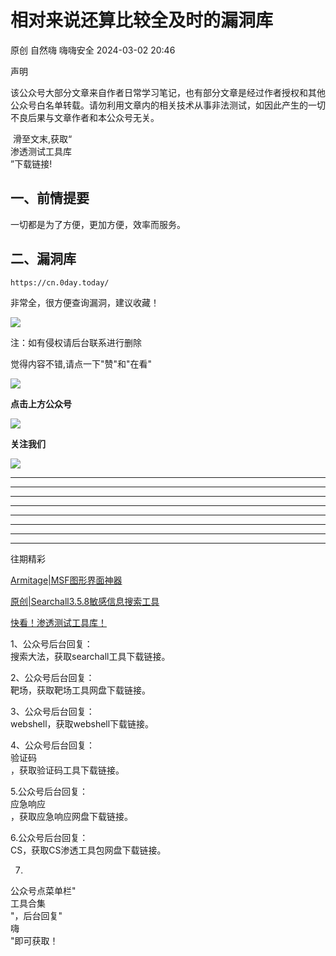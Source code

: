 #  相对来说还算比较全及时的漏洞库   
原创 自然嗨  嗨嗨安全   2024-03-02 20:46  
  
声明  
  
该公众号大部分文章来自作者日常学习笔记，也有部分文章是经过作者授权和其他公众号白名单转载。请勿利用文章内的相关技术从事非法测试，如因此产生的一切不良后果与文章作者和本公众号无关。   
  
 滑至文末,获取“  
渗透测试工具库  
”下载链接!  
  
  
  
  
  
  
  
  
  
## 一、前情提要  
  
  
一切都是为了方便，更加方便，效率而服务。  
  
## 二、漏洞库  
  
```
https://cn.0day.today/
```  
  
非常全，很方便查询漏洞，建议收藏！  
  
![](https://mmbiz.qpic.cn/sz_mmbiz_png/CicIXicDugvT3CfK0AKnh5PJuRfb9AEwiaJSXOCUQjj46MiaHNER9ovZDSVOYGMcpEbhcwyATOqAOhxpA8FgbicfOUg/640?wx_fmt=png&from=appmsg "")  
  
  
注：如有侵权请后台联系进行删除  
  
觉得内容不错,请点一下"赞"和"在看"  
  
  
  
  
  
  
![](https://mmbiz.qpic.cn/mmbiz_gif/CicIXicDugvT0be94SBX2Xjicc7EQWqUEIsjjfGf3EnLcpxDEhnnIsHAk8iamibYenPbtqFc5agDKicPYCaM2baH7AIA/640?wx_fmt=gif "")  
  
**点击上方公众号**  
  
![](https://mmbiz.qpic.cn/mmbiz_png/CicIXicDugvT0be94SBX2Xjicc7EQWqUEIsDMibNVAOW0RFtdicgdRFicOovq6LRTaWA43ibOQicbA03vPrEDTtgsoZRPg/640?wx_fmt=png "")  
  
**关注我们**  
  
![](https://mmbiz.qpic.cn/mmbiz_gif/CicIXicDugvT0be94SBX2Xjicc7EQWqUEIsjjfGf3EnLcpxDEhnnIsHAk8iamibYenPbtqFc5agDKicPYCaM2baH7AIA/640?wx_fmt=gif "")  
****  
****  
****  
****  
****  
****  
****  
****  
  
往期精彩  
  
[Armitage|MSF图形界面神器](http://mp.weixin.qq.com/s?__biz=MzIzMjg0MjM5OQ==&mid=2247486181&idx=1&sn=4c722bba9e0808d7393ba975ccf6b826&chksm=e88fff15dff87603e4a5aa669ef612cc941c6b7ee406fa2fb0d2dc57242b9331f2c2f2adb121&scene=21#wechat_redirect)  
  
  
[原创|Searchall3.5.8敏感信息搜索工具](http://mp.weixin.qq.com/s?__biz=MzIzMjg0MjM5OQ==&mid=2247486171&idx=1&sn=ff439a0d55f749a71d8e5a256fad2367&chksm=e88fff2bdff8763df533ce647ad15ac29f30b9e4b8943056ab5713658b64ef52cd0fffe6dc78&scene=21#wechat_redirect)  
  
  
[快看！渗透测试工具库！](http://mp.weixin.qq.com/s?__biz=MzIzMjg0MjM5OQ==&mid=2247486685&idx=1&sn=636f841fc5ad03a79089a771a741cb7b&chksm=e88ff92ddff8703b626123f0a0b2f2aba46edf55f13b84fdd31f58335d6de11fa06b5bf79570&scene=21#wechat_redirect)  
  
  
  
  
1、公众号后台回复：  
搜索大法，获取searchall工具下载链接。  
  
2、公众号后台回复：  
靶场，获取靶场工具网盘下载链接。  
  
3、公众号后台回复：  
webshell，获取webshell下载链接。  
  
4、公众号后台回复：  
验证码  
，获取验证码工具下载链接。  
  
5.公众号后台回复：  
应急响应  
，获取应急响应网盘下载链接。  
  
6.公众号后台回复：  
CS，获取CS渗透工具包网盘下载链接。  
  
7.  
公众号点菜单栏"  
工具合集  
"，后台回复"  
嗨  
"即可获取！  
  
